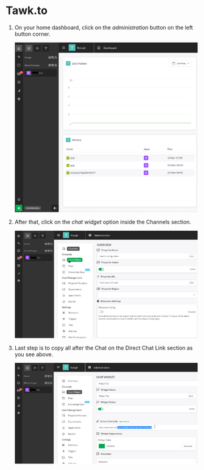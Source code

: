 # Tawk.to

1. On your home dashboard, click on the *administration* button on the left button corner.

    ![Administration Button](./images/27.png)


1. After that, click on the *chat widget* option inside the Channels section.

    ![Chat Widget option](./images/28.png)


1. Last step is to copy all after the Chat on the Direct Chat Link section as you see above.

    ![Copy the chat link](./images/29.png)

